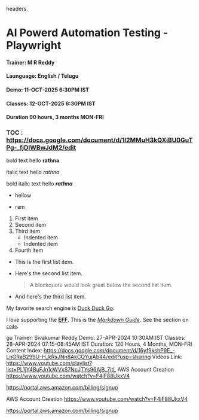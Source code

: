  headers 
# AI Powerd Automation Testing - Playwright
#### Trainer: M R Reddy
#### Launguage: English / Telugu
#### Demo: 11-OCT-2025 6:30PM IST
#### Classes: 12-OCT-2025 6:30PM IST
#### Duration 90 hours, 3 months MON-FRI
### TOC : https://docs.google.com/document/d/1l2MMuH3kQXiBU0GuTPg-_fjDlWBwJdM2/edit

bold text
 hello **rathna**

 italic  text
 hello *rathna*


 bold italic  text
 hello ***rathna***

 * hellow
 - ram


 1. First item
2. Second item
3. Third item
    - Indented item
    - Indented item
4. Fourth item


* This is the first list item.
* Here's the second list item.

    > A blockquote would look great below the second list item.

* And here's the third list item.


My favorite search engine is [Duck Duck Go](https://duckduckgo.com "The best search engine for privacy").


I love supporting the **[EFF](https://eff.org)**.
This is the *[Markdown Guide](https://www.markdownguide.org)*.
See the section on [`code`](#code).

gu
Trainer: Sivakumar Reddy
Demo: 27-APR-2024 10:30AM IST
Classes: 28-APR-2024 07:15-08:45AM IST
Duration: 120 Hours, 4 Months, MON-FRI
Content Index: https://docs.google.com/document/d/16yf9kshP9E_-LnGRaB299U-H_kRsJNn8AkCQYujAb44/edit?usp=sharing
Videos Link: https://www.youtube.com/playlist?list=PL1jY4BuFJn1cWVxS7NcJTYs96AjB_7itL
AWS Account Creation
https://www.youtube.com/watch?v=F4jF88UkxV4

https://portal.aws.amazon.com/billing/signup

AWS Account Creation
https://www.youtube.com/watch?v=F4jF88UkxV4

https://portal.aws.amazon.com/billing/signup